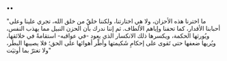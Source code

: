 ••

"ما اخترنا هذه الأحزان، ولا هي اختارتنا، ولكننا خلقٌ من خلق الله، تجري علينا وعلى أحبابنا الأقدار، كما تحفنا وإياهم الألطاف. ثم إننا ندرك بأن الحزن النبيل مما يهذب النفس، ويُورثها الحكمة، ويكسرها ذلك الانكسار الذي يعود -في عواقبه- استقامةً في خلائقها، ويُريها ضعفها حتى تَقوى على إحكامِ شَكيمتها وأطْر أهوائها على الحق؛ فلا يصيبها البطَر، ولا تغترّ بما أوتيَت"